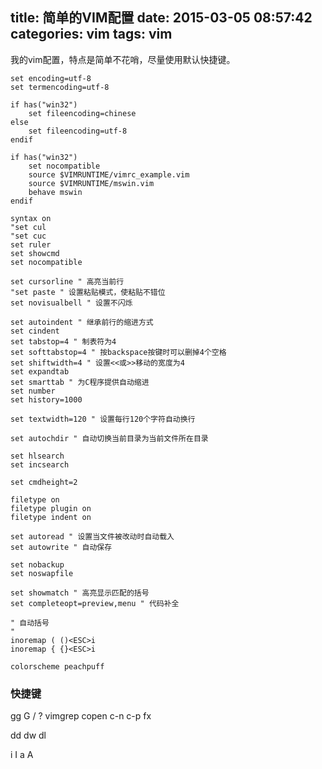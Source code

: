 title: 简单的VIM配置
date: 2015-03-05 08:57:42
categories: vim
tags: vim
---

我的vim配置，特点是简单不花哨，尽量使用默认快捷键。

<!--more-->


```
set encoding=utf-8
set termencoding=utf-8

if has("win32")    
    set fileencoding=chinese
else
    set fileencoding=utf-8
endif

if has("win32")
    set nocompatible
    source $VIMRUNTIME/vimrc_example.vim
    source $VIMRUNTIME/mswin.vim
    behave mswin
endif

syntax on
"set cul
"set cuc
set ruler
set showcmd
set nocompatible

set cursorline " 高亮当前行
"set paste " 设置粘贴模式，使粘贴不错位
set novisualbell " 设置不闪烁

set autoindent " 继承前行的缩进方式
set cindent
set tabstop=4 " 制表符为4
set softtabstop=4 " 按backspace按键时可以删掉4个空格
set shiftwidth=4 " 设置<<或>>移动的宽度为4
set expandtab
set smarttab " 为C程序提供自动缩进
set number
set history=1000

set textwidth=120 " 设置每行120个字符自动换行

set autochdir " 自动切换当前目录为当前文件所在目录

set hlsearch
set incsearch

set cmdheight=2

filetype on
filetype plugin on
filetype indent on

set autoread " 设置当文件被改动时自动载入
set autowrite " 自动保存

set nobackup
set noswapfile

set showmatch " 高亮显示匹配的括号
set completeopt=preview,menu " 代码补全

" 自动括号
"
inoremap ( ()<ESC>i
inoremap { {}<ESC>i

colorscheme peachpuff

```


### 快捷键


gg
G
/
?
vimgrep
copen
c-n
c-p
fx

dd
dw
dl

i
I
a
A


